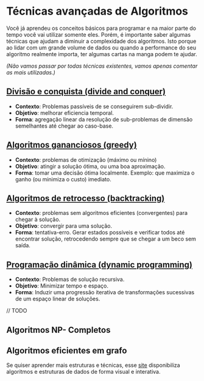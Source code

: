 # Técnicas avançadas de Algoritmos

Você já aprendeu os conceitos básicos para programar e na maior parte do tempo você vai utilizar somente eles. Porém, é importante saber algumas técnicas que ajudam a diminuir a complexidade dos algoritmos. Isto porque ao lidar com um grande volume de dados ou quando a performance do seu algoritmo realmente importa, ter algumas cartas na manga podem te ajudar.

*(Não vamos passar por todas técnicas existentes, vamos apenas comentar as mais utilizadas.)*


## [Divisão e conquista (divide and conquer)](divideandconquer)
- **Contexto**: Problemas passíveis de se conseguirem sub-dividir.
- **Objetivo**: melhorar eficiencia temporal.
- **Forma**: agregação linear da resolução de sub-problemas de dimensão semelhantes até chegar ao caso-base.

## [Algoritmos gananciosos (greedy)](greedy)
- **Contexto**: problemas de otimização (máximo ou mínino)
- **Objetivo**: atingir a solução ótima, ou uma boa aproximação.
- **Forma**: tomar uma decisão ótima localmente. Exemplo: que maximiza o ganho (ou minimiza o custo) imediato.

## [Algoritmos de retrocesso (backtracking)](backtracking)
- **Contexto**: problemas sem algoritmos eficientes (convergentes) para chegar à solução.
- **Objetivo**: convergir para uma solução.
- **Forma**: tentativa-erro. Gerar estados possíveis e verificar todos até encontrar solução, retrocedendo sempre que se chegar a um beco sem saída.

## [Programação dinâmica (dynamic programming)](dynamicprogramming)
- **Contexto**: Problemas de solução recursiva.
- **Objetivo**: Minimizar tempo e espaço.
-  **Forma**: Induzir uma progressão iterativa de transformações sucessivas de um espaço linear de soluções.

// TODO
## Algoritmos NP- Completos
## Algoritmos eficientes em grafo

Se quiser aprender mais estruturas e técnicas, esse [site](https://visualgo.net/pt) disponibiliza algoritmos e estruturas de dados de forma visual e interativa. 
